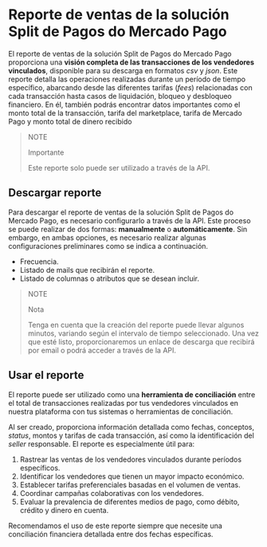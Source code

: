 # Reporte de ventas de la solución Split de Pagos do Mercado Pago

El reporte de ventas de la solución Split de Pagos do Mercado Pago proporciona una **visión completa de las transacciones de los vendedores vinculados**, disponible para su descarga en formatos _csv_ y _json_. Este reporte detalla las operaciones realizadas durante un período de tiempo específico, abarcando desde las diferentes tarifas (_fees_) relacionadas con cada transacción hasta casos de liquidación, bloqueo y desbloqueo financiero. En él, también podrás encontrar datos importantes como el monto total de la transacción, tarifa del marketplace, tarifa de Mercado Pago y monto total de dinero recibido

> NOTE
>
> Importante
>
> Este reporte solo puede ser utilizado a través de la API.

## Descargar reporte

Para descargar el reporte de ventas de la solución Split de Pagos do Mercado Pago, es necesario configurarlo a través de la API. Este proceso se puede realizar de dos formas: **manualmente** o **automáticamente**. Sin embargo, en ambas opciones, es necesario realizar algunas configuraciones preliminares como se indica a continuación.

   - Frecuencia.
   - Listado de mails que recibirán el reporte.
   - Listado de columnas o atributos que se desean incluir.

> NOTE
>
> Nota
> 
> Tenga en cuenta que la creación del reporte puede llevar algunos minutos, variando según el intervalo de tiempo seleccionado. Una vez que esté listo, proporcionaremos un enlace de descarga que recibirá por email o podrá acceder a través de la API.

## Usar el reporte

El reporte puede ser utilizado como una **herramienta de conciliación** entre el total de transacciones realizadas por tus vendedores vinculados en nuestra plataforma con tus sistemas o herramientas de conciliación.

Al ser creado, proporciona información detallada como fechas, conceptos, _status_, montos y tarifas de cada transacción, así como la identificación del _seller_ responsable. El reporte es especialmente útil para:

 1. Rastrear las ventas de los vendedores vinculados durante períodos específicos.
 2. Identificar los vendedores que tienen un mayor impacto económico.
 3. Establecer tarifas preferenciales basadas en el volumen de ventas.
 4. Coordinar campañas colaborativas con los vendedores.
 5. Evaluar la prevalencia de diferentes medios de pago, como débito, crédito y dinero en cuenta.

Recomendamos el uso de este reporte siempre que necesite una conciliación financiera detallada entre dos fechas específicas.